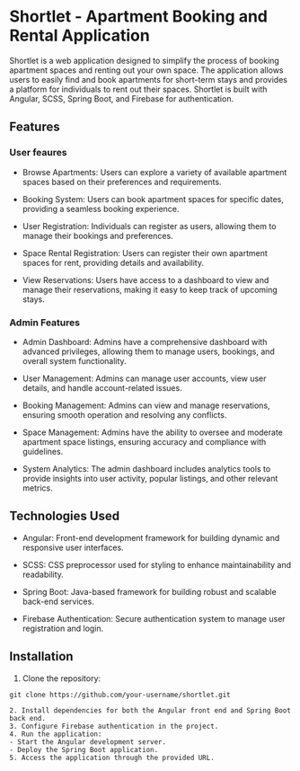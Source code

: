 # Shortlet - Apartment Booking and Rental Application
Shortlet is a web application designed to simplify the process of booking apartment spaces and renting out your own space. The application allows users to easily find and book apartments for short-term stays and provides a platform for individuals to rent out their spaces. Shortlet is built with Angular, SCSS, Spring Boot, and Firebase for authentication.

## Features

### User feaures
- Browse Apartments: Users can explore a variety of available apartment spaces based on their preferences and requirements.

- Booking System: Users can book apartment spaces for specific dates, providing a seamless booking experience.

- User Registration: Individuals can register as users, allowing them to manage their bookings and preferences.

- Space Rental Registration: Users can register their own apartment spaces for rent, providing details and availability.

- View Reservations: Users have access to a dashboard to view and manage their reservations, making it easy to keep track of upcoming stays.

### Admin Features
- Admin Dashboard: Admins have a comprehensive dashboard with advanced privileges, allowing them to manage users, bookings, and overall system functionality.

- User Management: Admins can manage user accounts, view user details, and handle account-related issues.

- Booking Management: Admins can view and manage reservations, ensuring smooth operation and resolving any conflicts.

- Space Management: Admins have the ability to oversee and moderate apartment space listings, ensuring accuracy and compliance with guidelines.

- System Analytics: The admin dashboard includes analytics tools to provide insights into user activity, popular listings, and other relevant metrics.

## Technologies Used
- Angular: Front-end development framework for building dynamic and responsive user interfaces.

- SCSS: CSS preprocessor used for styling to enhance maintainability and readability.

- Spring Boot: Java-based framework for building robust and scalable back-end services.

- Firebase Authentication: Secure authentication system to manage user registration and login.

## Installation
1. Clone the repository:
  ```
 git clone https://github.com/your-username/shortlet.git

2. Install dependencies for both the Angular front end and Spring Boot back end.
3. Configure Firebase authentication in the project.
4. Run the application:
- Start the Angular development server.
- Deploy the Spring Boot application.
5. Access the application through the provided URL.



